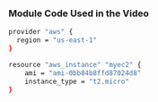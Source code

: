 ### Module Code Used in the Video

```sh
provider "aws" {
  region = "us-east-1"
}

resource "aws_instance" "myec2" {
    ami = "ami-0bb84b8ffd87024d8"
    instance_type = "t2.micro"
}
```
